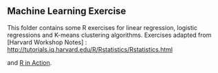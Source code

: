 ## Machine Learning Exercise

This folder contains some R exercises for linear regression, logistic regressions and K-means clustering algorithms. Exercises adapted from [Harvard Workshop Notes] : http://tutorials.iq.harvard.edu/R/Rstatistics/Rstatistics.html 

and [R in Action](https://www.r-bloggers.com/k-means-clustering-from-r-in-action/).
